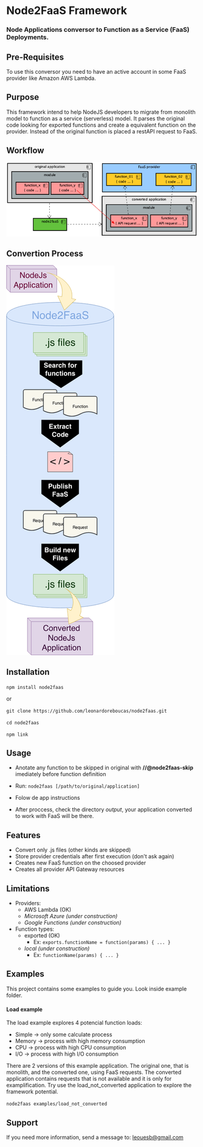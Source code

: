 # Node2FaaS Framework

### Node Applications conversor to Function as a Service (FaaS) Deployments.

## Pre-Requisites

To use this conversor you need to have an active account in some FaaS provider like Amazon AWS Lambda.

## Purpose

This framework intend to help NodeJS developers to migrate from monolith model to function as a service (serverless) model. It parses the original code looking for exported functions and create a equivalent function on the provider. Instead of the original function is placed a restAPI request to FaaS. 

## Workflow

![node2faas-workflow](images/workflow.png)

## Convertion Process

![node2faas-workflow](images/convertion-process.png)

## Installation

```npm install node2faas```

or

```git clone https://github.com/leonardoreboucas/node2faas.git```

```cd node2faas```

```npm link```

## Usage

- Anotate any function to be skipped in original with **//@node2faas-skip** imediately before function definition

- Run: ```node2faas [/path/to/original/application]```

- Folow de app instructions

- After proccess, check the directory *output*, your application converted to work with FaaS will be there.

## Features

- Convert only .js files (other kinds are skipped)
- Store provider credentials after first execution (don't ask again)
- Creates new FaaS function on the choosed provider
- Creates all provider API Gateway resources

## Limitations

- Providers:
	- AWS Lambda (OK)
	- *Microsoft Azure (under construction)*
	- *Google Functions (under construction)*
- Function types:
	- exported (OK)
		- Ex: ```exports.functionName = function(params) { ... } ``` 
	- *local (under construction)* 
		- Ex: ```functionName(params) { ... } ``` 

## Examples

This project contains some examples to guide you. Look inside example folder.

#### Load example

The load example explores 4 potencial function loads:
 - Simple -> only some calculate process
 - Memory -> process with high memory consumption
 - CPU -> process with high CPU consumption
 - I/O -> process with high I/O consumption

 There are 2 versions of this example application. The original one, that is monolith, and the converted one, using FaaS requests. The converted application contains requests that is not available and it is only for examplification. Try use the load_not_converted application to explore the framework potential.

 ```node2faas examples/load_not_converted```


## Support

If you need more information, send a message to: leouesb@gmail.com
